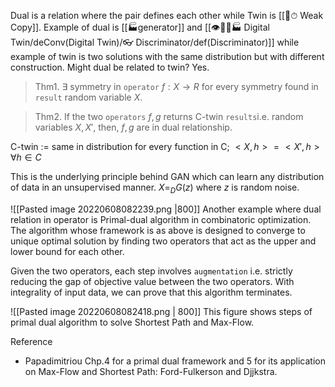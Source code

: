 
Dual is a relation where the pair defines each other while Twin is [[🌅⏱ Weak Copy]]. Example of dual is [[🏭generator]] and [[👁🧠🌲🏭 Digital Twin/deConv(Digital Twin)/👓 Discriminator/def(Discriminator)]] while example of twin is two solutions with the same distribution but with different construction. Might dual be related to twin? Yes. 

> Thm1. $\exists$ symmetry in `operator` $f:X\rightarrow R$ for every symmetry found in `result` random variable $X$.

> Thm2. If the  two `operators` $f, g$ returns C-twin `results`i.e. random variables $X, X'$, then, $f, g$ are in dual relationship. 

C-twin := same in distribution for every function in C; $<X, h> = <X', h> \forall h \in C$

This is the underlying principle behind GAN which can learn any distribution of data in an unsupervised manner. $X =_{D} G(z)$ where $z$ is random noise.

![[Pasted image 20220608082239.png |800]]
Another example where dual relation in operator is Primal-dual algorithm in combinatoric optimization. The algorithm whose framework is as above is designed to converge to unique optimal solution by finding two operators that act as the upper and lower bound for each other.

Given the two operators, each step involves `augmentation` i.e. strictly reducing the gap of objective value between the two operators. With integrality of input data, we can prove that this algorithm terminates. 

![[Pasted image 20220608082418.png | 800]] 
This figure shows steps of primal dual algorithm to solve Shortest Path and Max-Flow.


Reference

- Papadimitriou Chp.4 for a primal dual framework and 5 for its application on Max-Flow and Shortest Path: Ford-Fulkerson and Djjkstra.
